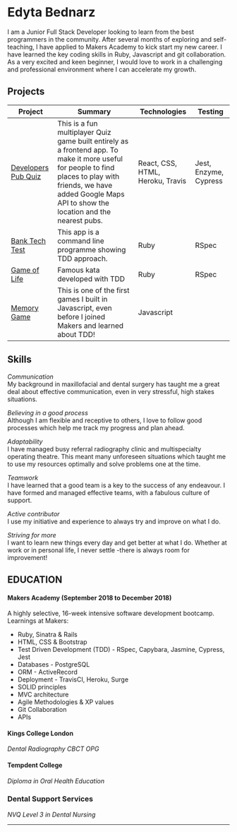 
 
# Edyta Bednarz

I am a Junior Full Stack Developer looking to learn from the best programmers in the community. After several months of exploring and self-teaching, I have applied to Makers Academy to kick start my new career. I have learned the key coding skills in Ruby, Javascript and git collaboration. As a very excited and keen beginner, I would love to work in a challenging and professional environment where I can accelerate my growth.  

## Projects

| Project       | Summary       | Technologies  | Testing |
| ------------- |---------------| --------------|---------|
| [Developers Pub Quiz](https://github.com/shannongamby/developer-pub-quiz)  |This is a fun multiplayer Quiz game built entirely as a frontend app. To make it more useful for people to find places to play with friends, we have added Google Maps API to show the location and the nearest pubs.|React, CSS, HTML, Heroku, Travis | Jest, Enzyme, Cypress |  |
| [Bank Tech Test](https://github.com/Edy1988/bank_test)| This app is a command line programme showing TDD approach. |Ruby | RSpec |
| [Game of Life](https://github.com/Edy1988/game_of_life)| Famous kata developed with TDD   | Ruby | RSpec|
| [Memory Game](https://github.com/Edy1988/Memory-Game-JS-1)|  This is one of the first games I built in Javascript, even before I joined Makers and learned about TDD!  | Javascript  | |


## Skills

*Communication*<br>
My background in maxillofacial and dental surgery has taught me a great deal about effective communication, even in very stressful, high stakes situations. 

*Believing in a good process*<br>
Although I am flexible and receptive to others, I love to follow good processes which help me track my progress and plan ahead. 

*Adaptability*<br>
I have managed busy referral radiography clinic and multispecialty operating theatre. This meant many unforeseen situations which taught me to use my resources optimally and solve problems one at the time. 

*Teamwork*<br>
I have learned that a good team is a key to the success of any endeavour. I have formed and managed effective teams, with a fabulous culture of support.

*Active contributor*<br>
I use my initiative and experience to always try and improve on what I do.

*Striving for more*<br>
I want to learn new things every day and get better at what I do. Whether at work or in personal life, I never settle -there is always room for improvement!

## EDUCATION<a name="education"></a>
#### Makers Academy (September 2018 to December 2018)<a name="makers"></a>
A highly selective, 16-week intensive software development bootcamp.
Learnings at Makers:
* Ruby, Sinatra & Rails
* HTML, CSS & Bootstrap
* Test Driven Development (TDD) - RSpec, Capybara, Jasmine, Cypress, Jest
* Databases - PostgreSQL
* ORM - ActiveRecord
* Deployment - TravisCI, Heroku, Surge
* SOLID principles
* MVC architecture
* Agile Methodologies & XP values
* Git Collaboration 
* APIs

#### Kings College London 
*Dental Radiography*
*CBCT OPG* 
#### Tempdent College 
*Diploma in Oral Health Education*
### Dental Support Services 
*NVQ Level 3 in Dental Nursing* 
_________________
 



